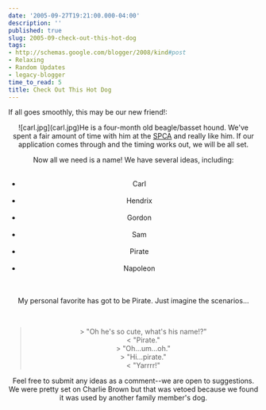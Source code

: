 ```yaml
---
date: '2005-09-27T19:21:00.000-04:00'
description: ''
published: true
slug: 2005-09-check-out-this-hot-dog
tags:
- http://schemas.google.com/blogger/2008/kind#post
- Relaxing
- Random Updates
- legacy-blogger
time_to_read: 5
title: Check Out This Hot Dog
---
```


If all goes smoothly, this may be our new friend!:<br />
<div style="text-align: center;">![carl.jpg](carl.jpg)He is a four-month old beagle/basset hound. We've spent a fair amount of time with him at the <a href="http://www.spcawake.org">SPCA</a> and really like him. If our application comes through and the timing works out, we will be all set.

Now all we need is a name! We have several ideas, including:<ul><br />	<li>Carl</li><br />	<li>Hendrix</li><br />	<li>Gordon</li><br />	<li>Sam</li><br />	<li>Pirate</li><br />	<li>Napoleon</li><br /></ul><br />My personal favorite has got to be Pirate. Just imagine the scenarios...

<br /><blockquote>&gt; "Oh he's so cute, what's his name!?"<br />&lt; "Pirate."<br />&gt; "Oh...um...oh."<br />&gt; "Hi...pirate."<br />&lt; "Yarrrr!"</blockquote>

Feel free to submit any ideas as a comment--we are open to suggestions. We were pretty set on Charlie Brown but that was vetoed because we found it was used by another family member's dog.